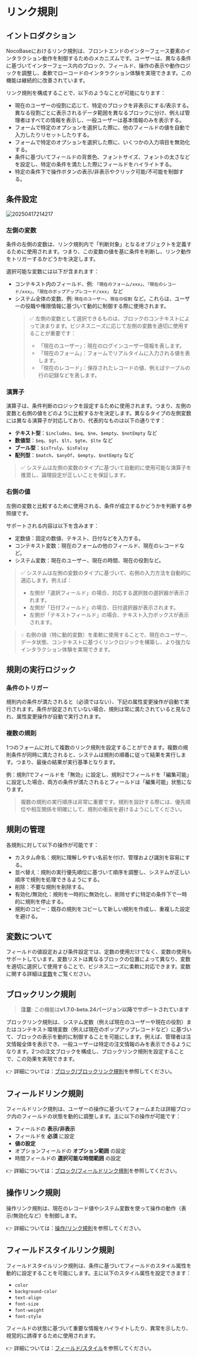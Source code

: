 # リンク規則

## イントロダクション

NocoBaseにおけるリンク規則は、フロントエンドのインターフェース要素のインタラクション動作を制御するためのメカニズムです。ユーザーは、異なる条件に基づいてインターフェース内のブロック、フィールド、操作の表示や動作ロジックを調整し、柔軟でローコードのインタラクション体験を実現できます。この機能は継続的に改善されています。

リンク規則を構成することで、以下のようなことが可能になります：

- 現在のユーザーの役割に応じて、特定のブロックを非表示にする/表示する。異なる役割ごとに表示されるデータ範囲を異なるブロックに分け、例えば管理者はすべての情報を表示し、一般ユーザーは基本情報のみを表示する。
- フォームで特定のオプションを選択した際に、他のフィールドの値を自動で入力したりリセットしたりする。
- フォームで特定のオプションを選択した際に、いくつかの入力項目を無効化する。
- 条件に基づいてフィールドの背景色、フォントサイズ、フォントの太さなどを設定し、特定の条件を満たした際にフィールドをハイライトする。
- 特定の条件下で操作ボタンの表示/非表示やクリック可能/不可能を制御する。

## 条件設定

![20250417214217](https://static-docs.nocobase.com/20250417214217.png)
### 左側の変数

条件の左側の変数は、リンク規則内で「判断対象」となるオブジェクトを定義するために使用されます。つまり、この変数の値を基に条件を判断し、リンク動作をトリガーするかどうかを決定します。

選択可能な変数には以下が含まれます：

- コンテキスト内のフィールド、例: `「現在のフォーム/xxx」`、`「現在のレコード/xxx」`、`「現在のポップアップレコード/xxx」` など
- システム全体の変数、例: `現在のユーザー`、`現在の役割` など。これらは、ユーザーの役職や権限情報に基づいて動的に制御する際に使用されます。
  > ✅ 左側の変数として選択できるものは、ブロックのコンテキストによって決まります。ビジネスニーズに応じて左側の変数を適切に使用することが重要です：
  >
  > - 「現在のユーザー」：現在のログインユーザー情報を表します。
  > - 「現在のフォーム」：フォームでリアルタイムに入力される値を表します。
  > - 「現在のレコード」：保存されたレコードの値、例えばテーブルの行の記録などを表します。

### 演算子

演算子は、条件判断のロジックを設定するために使用されます。つまり、左側の変数と右側の値をどのように比較するかを決定します。異なるタイプの左側変数には異なる演算子が対応しており、代表的なものは以下の通りです：

- **テキスト型**：`$includes`、`$eq`、`$ne`、`$empty`、`$notEmpty` など
- **数値型**：`$eq`、`$gt`、`$lt`、`$gte`、`$lte` など
- **ブール型**：`$isTruly`、`$isFalsy`
- **配列型**：`$match`、`$anyOf`、`$empty`、`$notEmpty` など

> ✅ システムは左側の変数のタイプに基づいて自動的に使用可能な演算子を推奨し、論理設定が正しいことを保証します。

### 右側の値

左側の変数と比較するために使用される、条件が成立するかどうかを判断する参照値です。

サポートされる内容は以下を含みます：

- 定数値：固定の数値、テキスト、日付などを入力する。
- コンテキスト変数：現在のフォームの他のフィールド、現在のレコードなど。
- システム変数：現在のユーザー、現在の時間、現在の役割など。

> ✅ システムは左側の変数のタイプに基づいて、右側の入力方法を自動的に適応します。例えば：
>
> - 左側が「選択フィールド」の場合、対応する選択肢の選択器が表示されます。
> - 左側が「日付フィールド」の場合、日付選択器が表示されます。
> - 左側が「テキストフィールド」の場合、テキスト入力ボックスが表示されます。

> 💡 右側の値（特に動的変数）を柔軟に使用することで、現在のユーザー、データ状態、コンテキストに基づくリンクロジックを構築し、より強力なインタラクション体験を実現できます。

## 規則の実行ロジック

### 条件のトリガー

規則内の条件が満たされると（必須ではない）、下記の属性変更操作が自動で実行されます。条件が設定されていない場合、規則は常に満たされていると見なされ、属性変更操作が自動で実行されます。

### 複数の規則

1つのフォームに対して複数のリンク規則を設定することができます。複数の規則条件が同時に満たされると、システムは規則の順番に従って結果を実行します。つまり、最後の結果が実行基準となります。

例：規則1でフィールドを「無効」に設定し、規則2でフィールドを「編集可能」に設定した場合、両方の条件が満たされるとフィールドは「編集可能」状態になります。

> 複数の規則の実行順序は非常に重要です。規則を設計する際には、優先順位や相互関係を明確にして、規則の衝突を避けるようにしてください。

## 規則の管理

各規則に対して以下の操作が可能です：

- カスタム命名：規則に理解しやすい名前を付け、管理および識別を容易にする。
- 並べ替え：規則の実行優先順位に基づいて順序を調整し、システムが正しい順序で規則を処理できるようにする。
- 削除：不要な規則を削除する。
- 有効化/無効化：規則を一時的に無効化し、削除せずに特定の条件下で一時的に規則を停止する。
- 規則のコピー：既存の規則をコピーして新しい規則を作成し、重複した設定を避ける。

## 変数について

フィールドの値設定および条件設定では、定数の使用だけでなく、変数の使用もサポートしています。変数リストは異なるブロックの位置によって異なり、変数を適切に選択して使用することで、ビジネスニーズに柔軟に対応できます。変数に関する詳細は[変数](/handbook/ui/variables)をご覧ください。

## ブロックリンク規則

> **注意**: この機能は**v1.7.0-beta.24バージョン以降でサポートされています**

ブロックリンク規則は、システム変数（例えば現在のユーザーや現在の役割）またはコンテキスト環境変数（例えば現在のポップアップレコードなど）に基づいて、ブロックの表示を動的に制御することを可能にします。例えば、管理者は注文情報全体を表示でき、一般ユーザーは特定の注文情報のみを表示できるようになります。2つの注文ブロックを構成し、ブロックリンク規則を設定することで、この効果を実現できます。

👉 詳細については：[ブロック/ブロックリンク規則](/handbook/ui/blocks/block-settings/block-linkage-rule)を参照してください。

## フィールドリンク規則

フィールドリンク規則は、ユーザーの操作に基づいてフォームまたは詳細ブロック内のフィールドの状態を動的に調整します。主に以下の操作が可能です：

- フィールドの **表示/非表示**
- フィールドを **必須** に設定
- **値の設定**
- オプションフィールドの **オプション範囲** の設定
- 時間フィールドの **選択可能な時間範囲** の設定

👉 詳細については：[ブロック/フィールドリンク規則](/handbook/ui/blocks/block-settings/field-linkage-rule)を参照してください。

## 操作リンク規則

操作リンク規則は、現在のレコード値やシステム変数を使って操作の動作（表示/無効化など）を制御します。

👉 詳細については：[操作/リンク規則](/handbook/ui/actions/action-settings/linkage-rule)を参照してください。

## フィールドスタイルリンク規則

フィールドスタイルリンク規則は、条件に基づいてフィールドのスタイル属性を動的に設定することを可能にします。主に以下のスタイル属性を設定できます：

- `color`
- `background-color`
- `text-align`
- `font-size`
- `font-weight`
- `font-style`

フィールドの状態に基づいて重要な情報をハイライトしたり、異常を示したり、視覚的に誘導するために使用されます。

👉 詳細については：[フィールド/スタイル](/handbook/ui/fields/field-settings/style)を参照してください。
